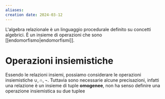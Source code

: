 ```yaml
---
aliases: 
creation date: 2024-03-12
---
```


L'algebra relazionale è un linguaggio procedurale definito su concetti algebrici. È un insieme di operazioni che sono [[endomorfismo|endomorfismi]].


 # Operazioni insiemistiche
 Essendo le relazioni insiemi, possiamo considerare le operazioni insiemistiche $\cup, \cap, \neg$. Tuttavia sono necessarie alcune precisazioni, infatti una relazione è un insieme di tuple **omogenee**, non ha senso definire una operazione insiemistica su due tuplee
